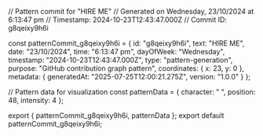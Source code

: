 // Pattern commit for "HIRE ME"
// Generated on Wednesday, 23/10/2024 at 6:13:47 pm
// Timestamp: 2024-10-23T12:43:47.000Z
// Commit ID: g8qeixy9h6i

const patternCommit_g8qeixy9h6i = {
  id: "g8qeixy9h6i",
  text: "HIRE ME",
  date: "23/10/2024",
  time: "6:13:47 pm",
  dayOfWeek: "Wednesday",
  timestamp: "2024-10-23T12:43:47.000Z",
  type: "pattern-generation",
  purpose: "GitHub contribution graph pattern",
  coordinates: {
    x: 23,
    y: 0
  },
  metadata: {
    generatedAt: "2025-07-25T12:00:21.275Z",
    version: "1.0.0"
  }
};

// Pattern data for visualization
const patternData = {
  character: " ",
  position: 48,
  intensity: 4
};

export { patternCommit_g8qeixy9h6i, patternData };
export default patternCommit_g8qeixy9h6i;
